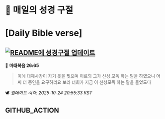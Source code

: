 # 🙏 매일의 성경 구절
# [Daily Bible verse]
## [![README에 성경구절 업데이트](https://github.com/DONGSUKA/first_test/actions/workflows/update-readme-bible.yml/badge.svg)](https://github.com/DONGSUKA/first_test/actions/workflows/update-readme-bible.yml)
<!-- START_BIBLE_VERSE -->
📖 **마태복음 26:65**
> 이에 대제사장이 자기 옷을 찢으며 이르되 그가 신성 모독 하는 말을 하였으니 어찌 더 증인을 요구하리요 보라 너희가 지금 이 신성모독 하는 말을 들었도다

🕊️ _업데이트 시각: 2025-10-24 20:55:33 KST_
  <!-- END_BIBLE_VERSE -->
## GITHUB_ACTION
